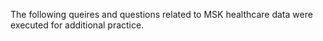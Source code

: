 The following queires and questions related to MSK healthcare data were executed for additional practice.

